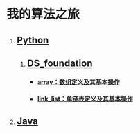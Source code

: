 # 我的算法之旅

1. ## [Python](https://github.com/XiangtingLee/Algorithm/tree/master/Python)
   1. ## [DS_foundation](https://github.com/XiangtingLee/Algorithm/tree/master/Python/DS_foundation)
      - #### [array：数组定义及其基本操作](https://github.com/XiangtingLee/Algorithm/blob/master/Python/DS_foundation/array.py)
      - #### [link_list：单链表定义及其基本操作](https://github.com/XiangtingLee/Algorithm/blob/master/Python/DS_foundation/link_list.py)
2. ## [Java](https://github.com/XiangtingLee/Algorithm/tree/master/Java)